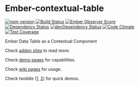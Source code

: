 # Ember-contextual-table

[![npm version](https://badge.fury.io/js/ember-contextual-table.svg)](http://badge.fury.io/js/ember-contextual-table)
[![Build Status](https://travis-ci.org/tubitak-bilgem-yte/ember-contextual-table.svg?branch=master)](https://travis-ci.org/tubitak-bilgem-yte/ember-contextual-table)
[![Ember Observer Score](http://emberobserver.com/badges/ember-contextual-table.svg)](http://emberobserver.com/addons/ember-contextual-table)
[![Dependency Status](https://david-dm.org/tubitak-bilgem-yte/ember-contextual-table.svg)](https://david-dm.org/tubitak-bilgem-yte/ember-contextual-table)
[![devDependency Status](https://david-dm.org/tubitak-bilgem-yte/ember-contextual-table/dev-status.svg)](https://david-dm.org/tubitak-bilgem-yte/ember-contextual-table#info=devDependencies)
[![Code Climate](https://codeclimate.com/github/tubitak-bilgem-yte/ember-contextual-table/badges/gpa.svg)](https://codeclimate.com/github/tubitak-bilgem-yte/ember-contextual-table)
[![Test Coverage](https://codeclimate.com/github/tubitak-bilgem-yte/ember-contextual-table/badges/coverage.svg)](https://codeclimate.com/github/tubitak-bilgem-yte/ember-contextual-table/coverage)

Ember Data Table as a Contextual Component

Check [addon sites](https://tubitak-bilgem-yte.github.io/ember-contextual-table/) to read more.

Check [demo pages](https://tubitak-bilgem-yte.github.io/ember-contextual-table/dist/index.html) for capabilities.

Check [wiki pages](https://github.com/tubitak-bilgem-yte/ember-contextual-table/wiki) for usage.

Check twiddle ([1](https://ember-twiddle.com/ad22bdffc0d8c2ab3c72904352aedafa), [2](https://ember-twiddle.com/e66e9ec81e96f9232d8e65bb80a70e7a)) for quick demos.

